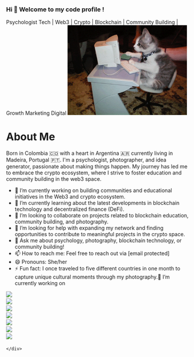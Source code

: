 ###  Hi  👋 Welcome to my code profile !
Psychologist Tech | Web3 | Crypto | Blockchain | Community Building | Growth Marketing Digital
<img src = "Hi.gif" width = "325px">
#  About Me
Born in Colombia 🇨🇴  with a heart in  Argentina 🇦🇷 currently living in  Madeira, Portugal 🇵🇹. 
I'm a psychologist, photographer, and idea generator, passionate about making things happen. My journey has led me to embrace the crypto ecosystem, where I strive to foster education and community building in the web3 space. 

- 🔭 I’m currently working on building communities and educational initiatives in the Web3 and crypto ecosystem.
- 🌱 I’m currently learning about the latest developments in blockchain technology and decentralized finance (DeFi).
- 👯 I’m looking to collaborate on projects related to blockchain education, community building, and photography.
- 🤔 I’m looking for help with expanding my network and finding opportunities to contribute to meaningful projects in the crypto space.
- 💬 Ask me about psychology, photography, blockchain technology, or community building!
- 📫 How to reach me: Feel free to reach out via [email protected]
- 😄 Pronouns: She/her
- ⚡ Fun fact: I once traveled to five different countries in one month to capture unique cultural moments through my photography.🔭 I’m currently working on 
<div id='soc'> 

  <div class='twitter'><a href='[http://www.twitter.com](https://twitter.com/jennyt_eth)'><img src='http://icons.iconarchive.com/icons/designbolts/flat-social-media/96/Twitter-icon.png'/></a></div>
    <div class='youtube'><a href='http://www.twitter.com'><img src='http://icons.iconarchive.com/icons/designbolts/flat-social-media/96/Youtube-icon.png'/></a></div>
    <div class='google'><a href='http://www.twitter.com'><img src='http://icons.iconarchive.com/icons/designbolts/flat-social-media/96/Google-plus-icon.png'/></a></div>
    <div class='blogger'><a href='http://www.twitter.com'><img src='http://icons.iconarchive.com/icons/designbolts/flat-social-media/96/Blogger-icon.png'/></a></div>
    <div class='instagram'><a href='http://www.twitter.com'><img src='http://icons.iconarchive.com/icons/designbolts/flat-social-media/96/Instagram-icon.png'/></a></div>
    <div class='reddit'><a href='http://www.twitter.com'><img src='http://icons.iconarchive.com/icons/designbolts/flat-social-media/96/Reddit-icon.png'/></a></div>
    <div class='linkedin'><a href='http://www.twitter.com'><img src='http://icons.iconarchive.com/icons/designbolts/flat-social-media/96/Linkedin-icon.png'/></a></div>

    </div> 
